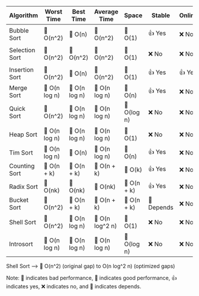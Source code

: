| Algorithm       | Worst Time        | Best Time          | Average Time      | Space       | Stable        | Online    | In-Place    | Adaptive     |
|-----------------|-------------------|--------------------|-------------------|-------------|---------------|-----------|-------------|--------------|
| Bubble Sort     | 🔴 O(n^2)         | 🔵 O(n)           | 🔴 O(n^2)         | 🔵 O(1)     | 👍 Yes       | ❌ No     | 👍 Yes      | 👍 Yes      |
| Selection Sort  | 🔴 O(n^2)         | 🔴 O(n^2)         | 🔴 O(n^2)         | 🔵 O(1)     | ❌ No        | ❌ No     | 👍 Yes      | ❌ No       |
| Insertion Sort  | 🔴 O(n^2)         | 🔴 O(n)           | 🔴 O(n^2)         | 🔵 O(1)     | 👍 Yes       | 👍 Yes    | 👍 Yes      | 👍 Yes      |
| Merge Sort      | 🔵 O(n log n)     | 🔵 O(n log n)     | 🔵 O(n log n)     | 🔴 O(n)     | 👍 Yes       | ❌ No     | ❌ No       | ❌ No       |
| Quick Sort      | 🔴 O(n^2)         | 🔵 O(n log n)     | 🔵 O(n log n)     | 🔵 O(log n) | ❌ No        | ❌ No     | 👍 Yes      | ❌ No       |
| Heap Sort       | 🔵 O(n log n)     | 🔵 O(n log n)     | 🔵 O(n log n)     | 🔵 O(1)     | ❌ No        | ❌ No     | 👍 Yes      | ❌ No       |
| Tim Sort        | 🔵 O(n log n)     | 🔴 O(n)           | 🔵 O(n log n)     | 🔴 O(n)     | 👍 Yes       | ❌ No     | ❌ No       | 👍 Yes      |
| Counting Sort   | 🔵 O(n + k)       | 🔵 O(n + k)       | 🔵 O(n + k)       | 🔴 O(k)     | 👍 Yes       | ❌ No     | ❌ No       | ❌ No       |
| Radix Sort      | 🔵 O(nk)          | 🔵 O(nk)          | 🔵 O(nk)          | 🔴 O(n + k) | 👍 Yes       | ❌ No     | ❌ No       | ❌ No       |
| Bucket Sort     | 🔴 O(n^2)         | 🔵 O(n + k)       | 🔵 O(n + k)       | 🔴 O(n + k) | 🤔 Depends   | ❌ No      | ❌ No      | ❌ No       |
| Shell Sort      | 🔴 O(n^2)         | 🔵 O(n log n)     | 🔵 O(n log^2 n)   | 🔵 O(1)     | ❌ No        | ❌ No     | 👍 Yes      | 👍 Yes      |
| Introsort       | 🔵 O(n log n)     | 🔵 O(n log n)     | 🔵 O(n log n)     | 🔵 O(log n) | ❌ No        | ❌ No     | 👍 Yes      | ❌ No       |


Shell Sort --> 🔴 O(n^2) (original gap) to O(n log^2 n) (optimized gaps) 


Note: 🔴 indicates bad performance, 🔵 indicates good performance, 👍 indicates yes, ❌ indicates no, and 🤔 indicates depends.


